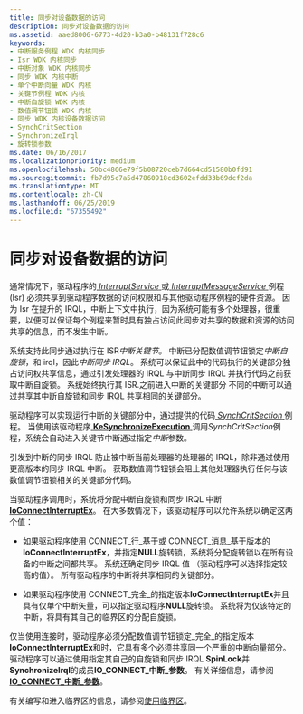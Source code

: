 ```yaml
---
title: 同步对设备数据的访问
description: 同步对设备数据的访问
ms.assetid: aaed8006-6773-4d20-b3a0-b48131f728c6
keywords:
- 中断服务例程 WDK 内核同步
- Isr WDK 内核同步
- 中断对象 WDK 内核同步
- 同步 WDK 内核中断
- 单个中断向量 WDK 内核
- 关键节例程 WDK 内核
- 中断自旋锁 WDK 内核
- 数值调节钮锁 WDK 内核
- 同步 WDK 内核设备数据访问
- SynchCritSection
- SynchronizeIrql
- 旋转锁参数
ms.date: 06/16/2017
ms.localizationpriority: medium
ms.openlocfilehash: 50bc4866e79f5b08720ceb7d664cd51580b0fd91
ms.sourcegitcommit: fb7d95c7a5d47860918cd3602efdd33b69dcf2da
ms.translationtype: MT
ms.contentlocale: zh-CN
ms.lasthandoff: 06/25/2019
ms.locfileid: "67355492"
---
```

# <a name="synchronizing-access-to-device-data"></a>同步对设备数据的访问





通常情况下，驱动程序的[ *InterruptService* ](https://docs.microsoft.com/windows-hardware/drivers/ddi/content/wdm/nc-wdm-kservice_routine)或[ *InterruptMessageService* ](https://docs.microsoft.com/windows-hardware/drivers/ddi/content/wdm/nc-wdm-kmessage_service_routine)例程 (Isr) 必须共享到驱动程序数据的访问权限和与其他驱动程序例程的硬件资源。 因为 Isr 在提升的 IRQL，中断上下文中执行，因为系统可能有多个处理器，很重要，以便可以保证每个例程来暂时具有独占访问此同步对共享的数据和资源的访问共享的信息，而不发生中断。

系统支持此同步通过执行在 ISR*中断关键节*。 中断已分配数值调节钮锁定*中断自旋锁*，和 irql，因此*中断同步 IRQL*。 系统可以保证此中的代码执行的关键部分独占访问权共享信息，通过引发处理器的 IRQL 与中断同步 IRQL 并执行代码之前获取中断自旋锁。 系统始终执行其 ISR.之前进入中断的关键部分 不同的中断可以通过共享其中断自旋锁和同步 IRQL 共享相同的关键部分。

驱动程序可以实现运行中断的关键部分中，通过提供的代码[ *SynchCritSection* ](https://docs.microsoft.com/windows-hardware/drivers/ddi/content/wdm/nc-wdm-ksynchronize_routine)例程。 当使用该驱动程序[ **KeSynchronizeExecution** ](https://docs.microsoft.com/windows-hardware/drivers/ddi/content/wdm/nf-wdm-kesynchronizeexecution)调用*SynchCritSection*例程，系统会自动进入关键节中断通过指定*中断*参数。

引发到中断的同步 IRQL 防止被中断当前处理器的处理器的 IRQL，除非通过使用更高版本的同步 IRQL 中断。 获取数值调节钮锁会阻止其他处理器执行任何与该数值调节钮锁相关的关键部分代码。

当驱动程序调用时，系统将分配中断自旋锁和同步 IRQL 中断[ **IoConnectInterruptEx**](https://docs.microsoft.com/windows-hardware/drivers/ddi/content/wdm/nf-wdm-ioconnectinterruptex)。 在大多数情况下，该驱动程序可以允许系统以确定这两个值：

-   如果驱动程序使用 CONNECT\_行\_基于或 CONNECT\_消息\_基于版本的**IoConnectInterruptEx**，并指定**NULL**旋转锁，系统将分配旋转锁以在所有设备的中断之间都共享。 系统还确定同步 IRQL 值 （驱动程序可以选择指定较高的值）。 所有驱动程序的中断将共享相同的关键部分。

-   如果驱动程序使用 CONNECT\_完全\_的指定版本**IoConnectInterruptEx**并且具有仅单个中断矢量，可以指定驱动程序**NULL**旋转锁。 系统将为仅该特定的中断，将具有其自己的临界区的分配自旋锁。

仅当使用连接时，驱动程序必须分配数值调节钮锁定\_完全\_的指定版本**IoConnectInterruptEx**和时，它具有多个必须共享同一个严重的中断向量部分。 驱动程序可以通过使用指定其自己的自旋锁和同步 IRQL **SpinLock**并**SynchronizeIrql**的成员**IO\_CONNECT\_中断\_参数**。 有关详细信息，请参阅[ **IO\_CONNECT\_中断\_参数**](https://docs.microsoft.com/windows-hardware/drivers/ddi/content/wdm/ns-wdm-_io_connect_interrupt_parameters)。

有关编写和进入临界区的信息，请参阅[使用临界区](using-critical-sections.md)。

 

 




